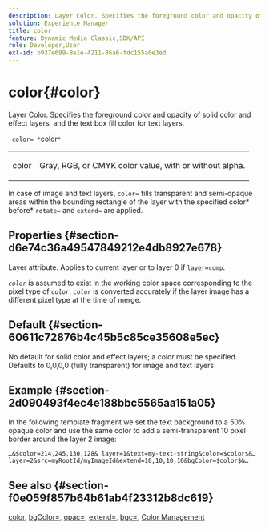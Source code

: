 ```yaml
---
description: Layer Color. Specifies the foreground color and opacity of solid color and effect layers, and the text box fill color for text layers.
solution: Experience Manager
title: color
feature: Dynamic Media Classic,SDK/API
role: Developer,User
exl-id: b937e699-8e1e-4211-86a6-fdc155a0e3ed
---
```

# color{#color}

Layer Color. Specifies the foreground color and opacity of solid color and effect layers, and the text box fill color for text layers.

 ` color= *`color`*`

<table id="simpletable_68645167998A42229CEF858909FD447E"> 
 <tr class="strow"> 
  <td class="stentry"> <p> <span class="codeph"> <span class="varname"> color </span> </span> </p> </td> 
  <td class="stentry"> <p>Gray, RGB, or CMYK color value, with or without alpha. </p> </td> 
 </tr> 
</table>

In case of image and text layers, `color=` fills transparent and semi-opaque areas within the bounding rectangle of the layer with the specified color* before* `rotate=` and `extend=` are applied.

## Properties {#section-d6e74c36a49547849212e4db8927e678}

Layer attribute. Applies to current layer or to layer 0 if `layer=comp`.

*`color`* is assumed to exist in the working color space corresponding to the pixel type of *`color`*. *`color`* is converted accurately if the layer image has a different pixel type at the time of merge.

## Default {#section-60611c72876b4c45b5c85ce35608e5ec}

No default for solid color and effect layers; a color must be specified. Defaults to 0,0,0,0 (fully transparent) for image and text layers.

## Example {#section-2d090493f4ec4e188bbc5565aa151a05}

In the following template fragment we set the text background to a 50% opaque color and use the same color to add a semi-transparent 10 pixel border around the layer 2 image:

`…&$color=214,245,130,128& layer=1&text=my-text-string&color=$color$&… layer=2&src=myRootId/myImageId&extend=10,10,10,10&bgColor=$color$&…`

## See also {#section-f0e059f857b64b61ab4f23312b8dc619}

[color](../../../../../is-api/http-ref/image-serving-api-ref/c-http-protocol-reference/c-data-types/r-is-http-color.md#reference-0fdb264a3aed4bd78451bb55311f6e93), [bgColor=](../../../../../is-api/http-ref/image-serving-api-ref/c-http-protocol-reference/c-command-reference/r-bgcolor.md#reference-441371ba4ef54fe781887c5ae448f6ab), [opac=](../../../../../is-api/http-ref/image-serving-api-ref/c-http-protocol-reference/c-command-reference/r-opac.md#reference-d2269b51aca34599a08d0a46ee5c27e5), [extend=](../../../../../is-api/http-ref/image-serving-api-ref/c-http-protocol-reference/c-command-reference/r-extend.md#reference-7e9156beb285459d830e2d56782a74ac), [bgc=](../../../../../is-api/http-ref/image-serving-api-ref/c-http-protocol-reference/c-command-reference/r-bgc.md#reference-53376175f617446fbe5c69120f834b88), [Color Management](../../../../../is-api/http-ref/image-serving-api-ref/c-http-protocol-reference/c-syntax-and-features/r-color-management.md#reference-c7e4a72d589145189f7e4bcb6b4544d7)
